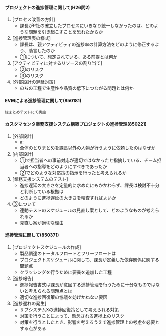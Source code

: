 #### プロジェクトの進捗管理に関して(H26問2)
1. [プロセス改善の方針]
    * 課長がP社の確立したプロセスにいきなり統一しなかったのは、どのような問題を引き起こすことを恐れたからか
2. [進捗管理表の様式]
    * 課長は、親アクティビティの進捗率の計算方法をどのように修正するよう、助言したのか
    * ①について、想定されている、ある前提とは何か
3. [アクティビティに対するリソースの割り当て]
    * ②のリスク
    * ③のリスク
4. [外部設計の遅延対策]
    * のちの工程で生産性や品質の低下につながる問題とは何か

#### EVMによる進捗管理に関して(850181)
    総まとめテストにて実施

#### カスタマセンタ業務支援システム構築プロジェクトの進捗管理(850221)
1. [外部設計]
    * a:
    * 全体のとりまとめを課長以外の人物が行うように依頼したのはなぜか
2. [内部設計]
    * ①で担当者への事前対応が適切ではなかったと指摘している、チーム担当者への指導をどのようにすべきであったか
    * ②でどのような対応策の指示を行ったと考えられるか
3. [業務支援システムのテスト]
    * 進捗遅延の大きさを定量的に求めたにもかかわらず、課長は検討不十分と判断している根拠は
    * どのように進捗遅延の大きさを精査すればよいか
4. ③について
    * 連動テストのスケジュールの見直し案として、どのようなものが考えられるか
    * 見直し案が適切な理由

#### 進捗管理に関して(850371)
1. [プロジェクトスケジュールの作成]
    * 製品調達のトータルフロートとフリーフロートは
    * プロジェクトスケジュールに関して、課長が定義した依存関係に関する問題点
    * クラッシングを行うために要員を追加した工程
2. [進捗報告]
    * 進捗報告書式は課長が意図する進捗管理を行うために十分なものではないと考えられる問題点とは
    * 適切な進捗回復策の協議を妨げかねない要因
3. [進捗遅れの発生]
    * サブシステムXの進捗回復策として考えられる対策
    * 対策を行うことによって、懸念される進捗上のリスク
    * 対策を行うとしたとき、影響を考えるうえで進捗管理上の考慮を必要とする点がある
